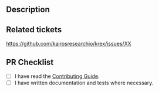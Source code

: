 <!-- 1. Verify and Update PR Title -->
<!-- Example PR Title: `build | chore | ci | docs | feat | fix | perf | refactor | revert | style | test: Fix page layout` -->

<!-- 2. Provide a detailed description of the changes -->

## Description

<!--
- Provide a comprehensive description of the changes made.
- Highlight the importance of the changes and how they improve the project.
- If there are pending TODOs, list them with clear objectives.
- Guide the reviewers through your changes for easier understanding.
- Attach visuals (screenshots, screen recordings) if they help validate the changes.
-->

<!-- 3. Link the Github Issue related to these changes -->

## Related tickets

https://github.com/kairosresearchio/krex/issues/XX

<!-- 4. Confirm the following before submitting your PR -->

## PR Checklist

- [ ] I have read the [Contributing Guide](../.github/CONTRIBUTING.md).
- [ ] I have written documentation and tests where necessary.
